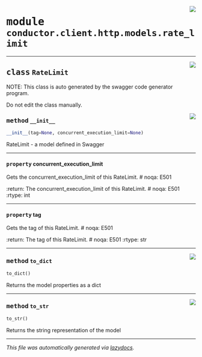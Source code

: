 <!-- markdownlint-disable -->

<a href="../src/conductor/client/http/models/rate_limit.py#L0"><img align="right" style="float:right;" src="https://img.shields.io/badge/-source-cccccc?style=flat-square"></a>

# <kbd>module</kbd> `conductor.client.http.models.rate_limit`






---

<a href="../src/conductor/client/http/models/rate_limit.py#L6"><img align="right" style="float:right;" src="https://img.shields.io/badge/-source-cccccc?style=flat-square"></a>

## <kbd>class</kbd> `RateLimit`
NOTE: This class is auto generated by the swagger code generator program. 

Do not edit the class manually. 

<a href="../src/conductor/client/http/models/rate_limit.py#L28"><img align="right" style="float:right;" src="https://img.shields.io/badge/-source-cccccc?style=flat-square"></a>

### <kbd>method</kbd> `__init__`

```python
__init__(tag=None, concurrent_execution_limit=None)
```

RateLimit - a model defined in Swagger 


---

#### <kbd>property</kbd> concurrent_execution_limit

Gets the concurrent_execution_limit of this RateLimit.  # noqa: E501 



:return: The concurrent_execution_limit of this RateLimit.  # noqa: E501 :rtype: int 

---

#### <kbd>property</kbd> tag

Gets the tag of this RateLimit.  # noqa: E501 



:return: The tag of this RateLimit.  # noqa: E501 :rtype: str 



---

<a href="../src/conductor/client/http/models/rate_limit.py#L80"><img align="right" style="float:right;" src="https://img.shields.io/badge/-source-cccccc?style=flat-square"></a>

### <kbd>method</kbd> `to_dict`

```python
to_dict()
```

Returns the model properties as a dict 

---

<a href="../src/conductor/client/http/models/rate_limit.py#L107"><img align="right" style="float:right;" src="https://img.shields.io/badge/-source-cccccc?style=flat-square"></a>

### <kbd>method</kbd> `to_str`

```python
to_str()
```

Returns the string representation of the model 




---

_This file was automatically generated via [lazydocs](https://github.com/ml-tooling/lazydocs)._
